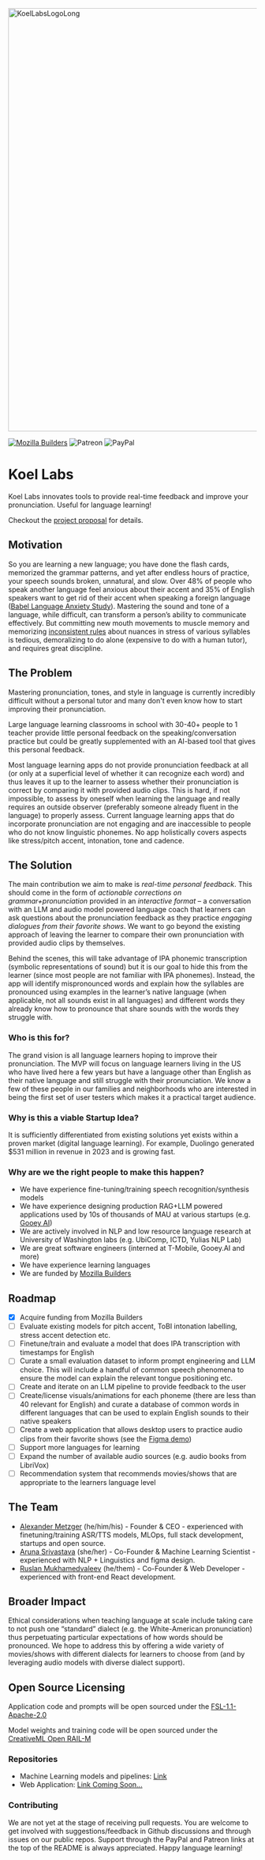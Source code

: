 <img width="856" alt="KoelLabsLogoLong" src="https://github.com/user-attachments/assets/ea4c54a5-4919-4273-a0eb-58b6aaf7c4a9">

[![Mozilla Builders](https://img.shields.io/badge/Mozilla-000000.svg?style=for-the-badge&logo=Mozilla&logoColor=white)](https://future.mozilla.org/builders/)
![Patreon](https://img.shields.io/badge/Patreon-F96854?style=for-the-badge&logo=patreon&logoColor=white)
![PayPal](https://img.shields.io/badge/PayPal-00457C?style=for-the-badge&logo=paypal&logoColor=white)

# Koel Labs
Koel Labs innovates tools to provide real-time feedback and improve your pronunciation. Useful for language learning!

Checkout the [project proposal](https://docs.google.com/document/d/1-CiYRXL2UK_jAynByqgqHhKYLmjmNsg8y_VNUHJCUFU/edit) for details.

## Motivation
So you are learning a new language; you have done the flash cards, memorized the grammar patterns, and yet after endless hours of practice, your speech sounds broken, unnatural, and slow. Over 48% of people who speak another language feel anxious about their accent and 35% of English speakers want to get rid of their accent when speaking a foreign language ([Babel Language Anxiety Study](https://www.babbel.com/en/magazine/accent-anxiety-study)). Mastering the sound and tone of a language, while difficult, can transform a person’s ability to communicate effectively. But committing new mouth movements to muscle memory and memorizing [inconsistent rules](https://www.youtube.com/watch?v=mOw7CdpK44w) about nuances in stress of various syllables is tedious, demoralizing to do alone (expensive to do with a human tutor), and requires great discipline.

## The Problem
Mastering pronunciation, tones, and style in language is currently incredibly difficult without a personal tutor and many don't even know how to start improving their pronunciation.

Large language learning classrooms in school with 30-40+ people to 1 teacher provide little personal feedback on the speaking/conversation practice but could be greatly supplemented with an AI-based tool that gives this personal feedback.

Most language learning apps do not provide pronunciation feedback at all (or only at a superficial level of whether it can recognize each word) and thus leaves it up to the learner to assess whether their pronunciation is correct by comparing it with provided audio clips. This is hard, if not impossible, to assess by oneself when learning the language and really requires an outside observer (preferably someone already fluent in the language) to properly assess. Current language learning apps that do incorporate pronunciation are not engaging and are inaccessible to people who do not know linguistic phonemes. No app holistically covers aspects like stress/pitch accent, intonation, tone and cadence.

## The Solution
The main contribution we aim to make is _real-time personal feedback_. This should come in the form of _actionable corrections on grammar+pronunciation_ provided in an _interactive format_ – a conversation with an LLM and audio model powered language coach that learners can ask questions about the pronunciation feedback as they practice _engaging dialogues from their favorite shows_. We want to go beyond the existing approach of leaving the learner to compare their own pronunciation with provided audio clips by themselves.

Behind the scenes, this will take advantage of IPA phonemic transcription (symbolic representations of sound) but it is our goal to hide this from the learner (since most people are not familiar with IPA phonemes). Instead, the app will identify mispronounced words and explain how the syllables are pronounced using examples in the learner’s native language (when applicable, not all sounds exist in all languages) and different words they already know how to pronounce that share sounds with the words they struggle with.

### Who is this for?
The grand vision is all language learners hoping to improve their pronunciation. The MVP will focus on language learners living in the US who have lived here a few years but have a language other than English as their native language and still struggle with their pronunciation. We know a few of these people in our families and neighborhoods who are interested in being the first set of user testers which makes it a practical target audience.

### Why is this a viable Startup Idea?
It is sufficiently differentiated from existing solutions yet exists within a proven market (digital language learning). For example, Duolingo generated $531 million in revenue in 2023 and is growing fast.

### Why are we the right people to make this happen?
- We have experience fine-tuning/training speech recognition/synthesis models
- We have experience designing production RAG+LLM powered applications used by 10s of thousands of MAU at various startups (e.g. [Gooey AI](https://gooey.ai/))
- We are actively involved in NLP and low resource language research at University of Washington labs (e.g. UbiComp, ICTD, Yulias NLP Lab)
- We are great software engineers (interned at T-Mobile, Gooey.AI and more)
- We have experience learning languages
- We are funded by [Mozilla Builders](https://future.mozilla.org/builders/)

## Roadmap
- [x] Acquire funding from Mozilla Builders
- [ ] Evaluate existing models for pitch accent, ToBI intonation labelling, stress accent detection etc.
- [ ] Finetune/train and evaluate a model that does IPA transcription with timestamps for English
- [ ] Curate a small evaluation dataset to inform prompt engineering and LLM choice. This will include a handful of common speech phenomena to ensure the model can explain the relevant tongue positioning etc.
- [ ] Create and iterate on an LLM pipeline to provide feedback to the user
- [ ] Create/license visuals/animations for each phoneme (there are less than 40 relevant for English) and curate a database of common words in different languages that can be used to explain English sounds to their native speakers
- [ ] Create a web application that allows desktop users to practice audio clips from their favorite shows (see the [Figma demo](https://www.figma.com/proto/VPHimCfONGurh0s07IKova/Mozilla_Pitch?node-id=2-187&t=slW83co4vzXQNPGt-1&scaling=scale-down&content-scaling=fixed&page-id=0%3A1))
- [ ] Support more languages for learning
- [ ] Expand the number of available audio sources (e.g. audio books from LibriVox)
- [ ] Recommendation system that recommends movies/shows that are appropriate to the learners language level

## The Team
- [Alexander Metzger](https://sandergi.com/) (he/him/his) - Founder & CEO - experienced with finetuning/training ASR/TTS models, MLOps, full stack development, startups and open source.
- [Aruna Srivastava](https://www.linkedin.com/in/arunasri) (she/her) - Co-Founder & Machine Learning Scientist - experienced with NLP + Linguistics and figma design.
- [Ruslan Mukhamedvaleev](https://github.com/digitalRM) (he/them) - Co-Founder & Web Developer - experienced with front-end React development.

## Broader Impact
Ethical considerations when teaching language at scale include taking care to not push one “standard” dialect (e.g. the White-American pronunciation) thus perpetuating particular expectations of how words should be pronounced. We hope to address this by offering a wide variety of movies/shows with different dialects for learners to choose from (and by leveraging audio models with diverse dialect support).

## Open Source Licensing
Application code and prompts will be open sourced under the [FSL-1.1-Apache-2.0](https://fsl.software/)

Model weights and training code will be open sourced under the [CreativeML Open RAIL-M](https://huggingface.co/spaces/CompVis/stable-diffusion-license)

### Repositories
- Machine Learning models and pipelines: [Link](https://github.com/KoelLabs/ML)
- Web Application: [Link Coming Soon...](https://github.com/KoelLabs/webapp)

### Contributing
We are not yet at the stage of receiving pull requests. You are welcome to get involved with suggestions/feedback in Github discussions and through issues on our public repos. Support through the PayPal and Patreon links at the top of the README is always appreciated. Happy language learning!
